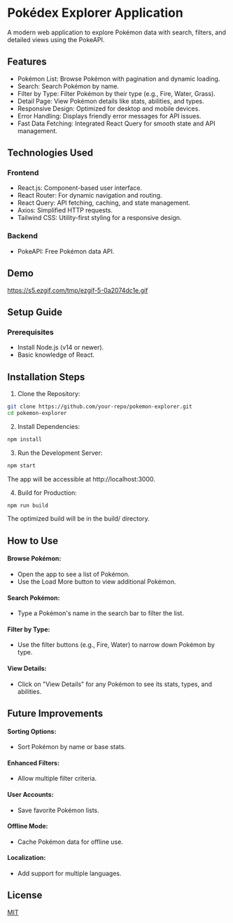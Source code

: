 
# Pokédex Explorer Application

A modern web application to explore Pokémon data with search, filters, and detailed views using the PokeAPI.

## Features

- Pokémon List: Browse Pokémon with pagination and dynamic loading.
- Search: Search Pokémon by name.
- Filter by Type: Filter Pokémon by their type (e.g., Fire, Water, Grass).
- Detail Page: View Pokémon details like stats, abilities, and types.
- Responsive Design: Optimized for desktop and mobile devices.
- Error Handling: Displays friendly error messages for API issues.
- Fast Data Fetching: Integrated React Query for smooth state and API management.


## Technologies Used
### Frontend
- React.js: Component-based user interface.
- React Router: For dynamic navigation and routing.
- React Query: API fetching, caching, and state management.
- Axios: Simplified HTTP requests.
- Tailwind CSS: Utility-first styling for a responsive design.
### Backend
- PokeAPI: Free Pokémon data API.

## Demo

https://s5.ezgif.com/tmp/ezgif-5-0a2074dc1e.gif


## Setup Guide
### Prerequisites
- Install Node.js (v14 or newer).
- Basic knowledge of React.
## Installation Steps
1. Clone the Repository:

```bash
git clone https://github.com/your-repo/pokemon-explorer.git
cd pokemon-explorer

```
2. Install Dependencies:


```bash
npm install

```
3. Run the Development Server:
```bash
npm start
```
The app will be accessible at http://localhost:3000.

4. Build for Production:

```bash
npm run build

```
The optimized build will be in the build/ directory.





    
## How to Use


#### Browse Pokémon:

- Open the app to see a list of Pokémon.
- Use the Load More button to view additional Pokémon.
#### Search Pokémon:

- Type a Pokémon's name in the search bar to filter the list.
#### Filter by Type:

- Use the filter buttons (e.g., Fire, Water) to narrow down Pokémon by type.
#### View Details:

- Click on "View Details" for any Pokémon to see its stats, types, and abilities.


## Future Improvements
#### Sorting Options: 
- Sort Pokémon by name or base stats.
#### Enhanced Filters: 
- Allow multiple filter criteria.
#### User Accounts: 
- Save favorite Pokémon lists.
#### Offline Mode: 
- Cache Pokémon data for offline use.
#### Localization: 
- Add support for multiple languages.


## License

[MIT](https://choosealicense.com/licenses/mit/)

